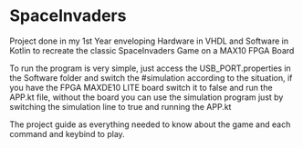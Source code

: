 # SpaceInvaders
Project done in my 1st Year enveloping Hardware in VHDL and Software in Kotlin to recreate the classic SpaceInvaders Game on a MAX10 FPGA Board


To run the program is very simple, just access the USB_PORT.properties in the Software folder and switch the #simulation according to the situation, if you have the FPGA MAXDE10 LITE board switch it to false and run the APP.kt file, without the board you can use the simulation program just by switching the simulation line to true and running the APP.kt

The project guide as everything needed to know about the game and each command and keybind to play.
